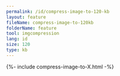 ```yaml
---
permalink: /id/compress-image-to-120-kb
layout: feature
fileName: compress-image-to-120kb
folderName: feature
tool: imgcompression
lang: id
size: 120
type: kb
---
```


{%- include compress-image-to-X.html -%}
